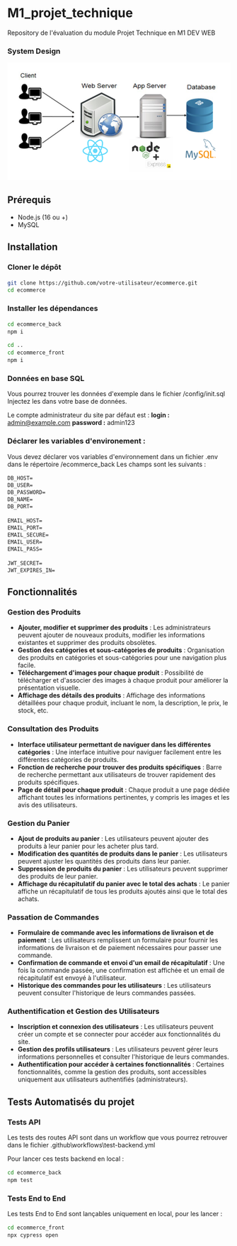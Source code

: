 # M1_projet_technique

Repository de l'évaluation du module Projet Technique en M1 DEV WEB 

### System Design

<p align="center">
  <img src="/config/System_Design.png">
</p>

## Prérequis

- Node.js (16 ou +)
- MySQL

## Installation 

### Cloner le dépôt

```bash
git clone https://github.com/votre-utilisateur/ecommerce.git
cd ecommerce
```

### Installer les dépendances 

```bash
cd ecommerce_back
npm i
```

```bash
cd ..
cd ecommerce_front
npm i
```
### Données en base SQL

Vous pourrez trouver les données d'exemple dans le fichier /config/init.sql
Injectez les dans votre base de données.

Le compte administrateur du site par défaut est :
**login :** admin@example.com
**password :** admin123

### Déclarer les variables d'environement :

Vous devez déclarer vos variables d'environnement dans un fichier .env dans le répertoire /ecommerce_back
Les champs sont les suivants : 

```
DB_HOST=
DB_USER=
DB_PASSWORD=
DB_NAME=
DB_PORT=

EMAIL_HOST=
EMAIL_PORT=
EMAIL_SECURE=
EMAIL_USER=
EMAIL_PASS=

JWT_SECRET=
JWT_EXPIRES_IN=
```

## Fonctionnalités

### Gestion des Produits

- **Ajouter, modifier et supprimer des produits** : Les administrateurs peuvent ajouter de nouveaux produits, modifier les informations existantes et supprimer des produits obsolètes.
- **Gestion des catégories et sous-catégories de produits** : Organisation des produits en catégories et sous-catégories pour une navigation plus facile.
- **Téléchargement d'images pour chaque produit** : Possibilité de télécharger et d'associer des images à chaque produit pour améliorer la présentation visuelle.
- **Affichage des détails des produits** : Affichage des informations détaillées pour chaque produit, incluant le nom, la description, le prix, le stock, etc.

### Consultation des Produits

- **Interface utilisateur permettant de naviguer dans les différentes catégories** : Une interface intuitive pour naviguer facilement entre les différentes catégories de produits.
- **Fonction de recherche pour trouver des produits spécifiques** : Barre de recherche permettant aux utilisateurs de trouver rapidement des produits spécifiques.
- **Page de détail pour chaque produit** : Chaque produit a une page dédiée affichant toutes les informations pertinentes, y compris les images et les avis des utilisateurs.

### Gestion du Panier

- **Ajout de produits au panier** : Les utilisateurs peuvent ajouter des produits à leur panier pour les acheter plus tard.
- **Modification des quantités de produits dans le panier** : Les utilisateurs peuvent ajuster les quantités des produits dans leur panier.
- **Suppression de produits du panier** : Les utilisateurs peuvent supprimer des produits de leur panier.
- **Affichage du récapitulatif du panier avec le total des achats** : Le panier affiche un récapitulatif de tous les produits ajoutés ainsi que le total des achats.

### Passation de Commandes

- **Formulaire de commande avec les informations de livraison et de paiement** : Les utilisateurs remplissent un formulaire pour fournir les informations de livraison et de paiement nécessaires pour passer une commande.
- **Confirmation de commande et envoi d'un email de récapitulatif** : Une fois la commande passée, une confirmation est affichée et un email de récapitulatif est envoyé à l'utilisateur.
- **Historique des commandes pour les utilisateurs** : Les utilisateurs peuvent consulter l'historique de leurs commandes passées.

### Authentification et Gestion des Utilisateurs

- **Inscription et connexion des utilisateurs** : Les utilisateurs peuvent créer un compte et se connecter pour accéder aux fonctionnalités du site.
- **Gestion des profils utilisateurs** : Les utilisateurs peuvent gérer leurs informations personnelles et consulter l'historique de leurs commandes.
- **Authentification pour accéder à certaines fonctionnalités** : Certaines fonctionnalités, comme la gestion des produits, sont accessibles uniquement aux utilisateurs authentifiés (administrateurs).


## Tests Automatisés du projet

### Tests API

Les tests des routes API sont dans un workflow que vous pourrez retrouver dans le fichier .github\workflows\test-backend.yml

Pour lancer ces tests backend en local :

```bash
cd ecommerce_back
npm test
```

### Tests End to End

Les tests End to End sont lançables uniquement en local, pour les lancer : 

```bash
cd ecommerce_front
npx cypress open
```


